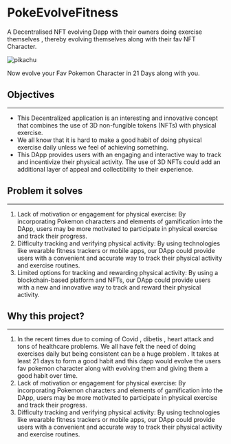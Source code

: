 # PokeEvolveFitness

A Decentralised NFT evolving Dapp with their owners doing exercise themselves , thereby evolving themselves  along with  their fav NFT  Character.

<img src="https://user-images.githubusercontent.com/95926324/211470247-f26e1238-59f5-4f32-a2c9-8f2e564bece4.png" align="center" alt="pikachu"></img>


Now evolve your Fav Pokemon Character in 21 Days along with you.
## Objectives

---

- This Decentralized application is an interesting and innovative concept that combines the use of 3D non-fungible tokens (NFTs) with physical exercise.
- We all know that it is hard to make a good habit of doing physical exercise daily unless we feel of achieving something.
- This DApp provides users with an engaging and interactive way to track and incentivize their physical activity. The use of 3D NFTs could add an additional layer of appeal and collectibility to their experience.

## Problem it solves

---

1. Lack of motivation or engagement for physical exercise: By incorporating Pokemon characters and elements of gamification into the DApp, users may be more motivated to participate in physical exercise and track their progress.
2. Difficulty tracking and verifying physical activity: By using technologies like wearable fitness trackers or mobile apps, our DApp could provide users with a convenient and accurate way to track their physical activity and exercise routines.
3. Limited options for tracking and rewarding physical activity: By using a blockchain-based platform and NFTs, our DApp could provide users with a new and innovative way to track and reward their physical activity.

## Why this project?

---

1. In the recent times due to coming of Covid , dibetis , heart attack and tons of healthcare problems. We all have felt the need of doing exercises daily but being consistent can be a huge problem . It takes at least 21 days to form a good habit and this dapp would evolve the users fav pokemon character along with evolving them and giving them a good habit over time. 
2. Lack of motivation or engagement for physical exercise: By incorporating Pokemon characters and elements of gamification into the DApp, users may be more motivated to participate in physical exercise and track their progress.
3. Difficulty tracking and verifying physical activity: By using technologies like wearable fitness trackers or mobile apps, our DApp could provide users with a convenient and accurate way to track their physical activity and exercise routines.
